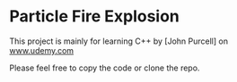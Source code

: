 # Particle Fire Explosion
This project is mainly for learning C++ by [John Purcell] on www.udemy.com  

Please feel free to copy the code or clone the repo.
